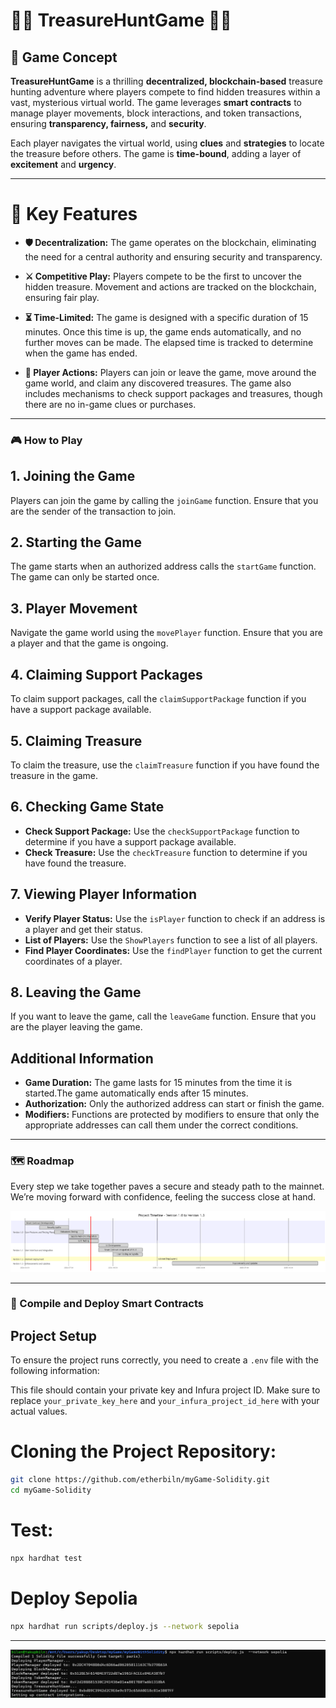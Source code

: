# 🏴‍☠️ TreasureHuntGame 🏴‍☠️

## 🌟 Game Concept

**TreasureHuntGame** is a thrilling **decentralized, blockchain-based** treasure hunting adventure where players compete to find hidden treasures within a vast, mysterious virtual world. The game leverages **smart contracts** to manage player movements, block interactions, and token transactions, ensuring **transparency, fairness,** and **security**.

Each player navigates the virtual world, using **clues** and **strategies** to locate the treasure before others. The game is **time-bound**, adding a layer of **excitement** and **urgency**.

---

# 🚀 Key Features

- **🛡️ Decentralization:** The game operates on the blockchain, eliminating the need for a central authority and ensuring security and transparency.

- **⚔️ Competitive Play:** Players compete to be the first to uncover the hidden treasure. Movement and actions are tracked on the blockchain, ensuring fair play.

- **⏳ Time-Limited:** The game is designed with a specific duration of 15 minutes. Once this time is up, the game ends automatically, and no further moves can be made. The elapsed time is tracked to determine when the game has ended.

- **📜 Player Actions:** Players can join or leave the game, move around the game world, and claim any discovered treasures. The game also includes mechanisms to check support packages and treasures, though there are no in-game clues or purchases.

---

### 🎮 How to Play

## 1. Joining the Game
Players can join the game by calling the `joinGame` function. Ensure that you are the sender of the transaction to join.

## 2. Starting the Game
The game starts when an authorized address calls the `startGame` function. The game can only be started once.

## 3. Player Movement
Navigate the game world using the `movePlayer` function. Ensure that you are a player and that the game is ongoing.

## 4. Claiming Support Packages
To claim support packages, call the `claimSupportPackage` function if you have a support package available.

## 5. Claiming Treasure
To claim the treasure, use the `claimTreasure` function if you have found the treasure in the game.

## 6. Checking Game State
- **Check Support Package:** Use the `checkSupportPackage` function to determine if you have a support package available.
- **Check Treasure:** Use the `checkTreasure` function to determine if you have found the treasure.

## 7. Viewing Player Information
- **Verify Player Status:** Use the `isPlayer` function to check if an address is a player and get their status.
- **List of Players:** Use the `ShowPlayers` function to see a list of all players.
- **Find Player Coordinates:** Use the `findPlayer` function to get the current coordinates of a player.

## 8. Leaving the Game
If you want to leave the game, call the `leaveGame` function. Ensure that you are the player leaving the game.

## Additional Information
- **Game Duration:** The game lasts for 15 minutes from the time it is started.The game automatically ends after 15 minutes.
- **Authorization:** Only the authorized address can start or finish the game.
- **Modifiers:** Functions are protected by modifiers to ensure that only the appropriate addresses can call them under the correct conditions.

---

### 🗺️ Roadmap

Every step we take together paves a secure and steady path to the mainnet. We’re moving forward with confidence, feeling the success close at hand.

![Example](./images/roadmap.png)

---

### 🚀 Compile and Deploy Smart Contracts

## Project Setup

To ensure the project runs correctly, you need to create a `.env` file with the following information:

This file should contain your private key and Infura project ID. Make sure to replace `your_private_key_here` and `your_infura_project_id_here` with your actual values.

# Cloning the Project Repository:
```bash
git clone https://github.com/etherbiln/myGame-Solidity.git
cd myGame-Solidity

```
# Test:

```sh
npx hardhat test
```

# Deploy Sepolia

```sh
npx hardhat run scripts/deploy.js --network sepolia
```
---

![Example](./images/mygame.png)
